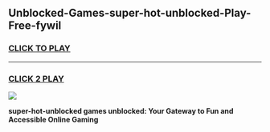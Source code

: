 
## Unblocked-Games-super-hot-unblocked-Play-Free-fywil
<h3>
<a href="https://premium76.site?title=super-hot-unblocked&ref=23A">CLICK TO PLAY</a></h3>
<hr>

<h3>
<a href="https://premium76.site?title=super-hot-unblocked&ref=23A">CLICK 2 PLAY</a>
  
</h3>

<a href="https://premium76.site?title=super-hot-unblocked&ref=23A"><img src="https://clearcache.store/games.png"></a>


**super-hot-unblocked games unblocked: Your Gateway to Fun and Accessible Online Gaming**
